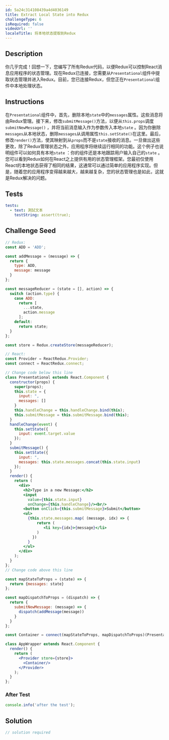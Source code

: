 ```yaml
---
id: 5a24c314108439a4d4036149
title: Extract Local State into Redux
challengeType: 6
isRequired: false
videoUrl: ''
localeTitle: 将本地状态提取到Redux
---
```


## Description
<section id="description">你几乎完成！回想一下，您编写了所有Redux代码，以便Redux可以控制React消息应用程序的状态管理。现在Redux已连接，您需要从<code>Presentational</code>组件中提取状态管理并进入Redux。目前，您已连接Redux，但您正在<code>Presentational</code>组件中本地处理状态。 </section>

## Instructions
<section id="instructions">在<code>Presentational</code>组件中，首先，删除本地<code>state</code>中的<code>messages</code>属性。这些消息将由Redux管理。接下来，修改<code>submitMessage()</code>方法，以便从<code>this.props</code>调度<code>submitNewMessage()</code> ，并将当前消息输入作为参数传入本地<code>state</code> 。因为你删除<code>messages</code>从本地状态，删除<code>messages</code>从调用属性<code>this.setState()</code>在这里。最后，修改<code>render()</code>方法，使其映射到从<code>props</code>而不是<code>state</code>接收的消息。一旦做出这些更改，除了Redux管理状态之外，应用程序将继续运行相同的功能。这个例子也说明组件可以如何具有本地<code>state</code> ：你的组件还是本地跟踪用户输入自己的<code>state</code> 。您可以看到Redux如何在React之上提供有用的状态管理框架。您最初仅使用React的本地状态获得了相同的结果，这通常可以通过简单的应用程序实现。但是，随着您的应用程序变得越来越大，越来越复杂，您的状态管理也是如此，这就是Redux解决的问题。 </section>

## Tests
<section id='tests'>

```yml
tests:
  - text: 測試文本
    testString: assert(true);

```

</section>

## Challenge Seed
<section id='challengeSeed'>

<div id='jsx-seed'>

```jsx
// Redux:
const ADD = 'ADD';

const addMessage = (message) => {
  return {
    type: ADD,
    message: message
  }
};

const messageReducer = (state = [], action) => {
  switch (action.type) {
    case ADD:
      return [
        ...state,
        action.message
      ];
    default:
      return state;
  }
};

const store = Redux.createStore(messageReducer);

// React:
const Provider = ReactRedux.Provider;
const connect = ReactRedux.connect;

// Change code below this line
class Presentational extends React.Component {
  constructor(props) {
    super(props);
    this.state = {
      input: ",
      messages: []
    }
    this.handleChange = this.handleChange.bind(this);
    this.submitMessage = this.submitMessage.bind(this);
  }
  handleChange(event) {
    this.setState({
      input: event.target.value
    });
  }
  submitMessage() {
    this.setState({
      input: ",
      messages: this.state.messages.concat(this.state.input)
    });
  }
  render() {
    return (
      <div>
        <h2>Type in a new Message:</h2>
        <input
          value={this.state.input}
          onChange={this.handleChange}/><br/>
        <button onClick={this.submitMessage}>Submit</button>
        <ul>
          {this.state.messages.map( (message, idx) => {
              return (
                 <li key={idx}>{message}</li>
              )
            })
          }
        </ul>
      </div>
    );
  }
};
// Change code above this line

const mapStateToProps = (state) => {
  return {messages: state}
};

const mapDispatchToProps = (dispatch) => {
  return {
    submitNewMessage: (message) => {
      dispatch(addMessage(message))
    }
  }
};

const Container = connect(mapStateToProps, mapDispatchToProps)(Presentational);

class AppWrapper extends React.Component {
  render() {
    return (
      <Provider store={store}>
        <Container/>
      </Provider>
    );
  }
};

```

</div>


### After Test
<div id='jsx-teardown'>

```js
console.info('after the test');
```

</div>

</section>

## Solution
<section id='solution'>

```js
// solution required
```
</section>
